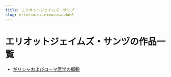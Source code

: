```yaml
---
title: エリオットジェイムズ・サンヅ
slug: eriotsutozieimuzusandub6
---
```


# エリオットジェイムズ・サンヅの作品一覧

- [ギリシャおよびローマ医学の概観](girishiyaoyobiromayixuenogaiguan35)
